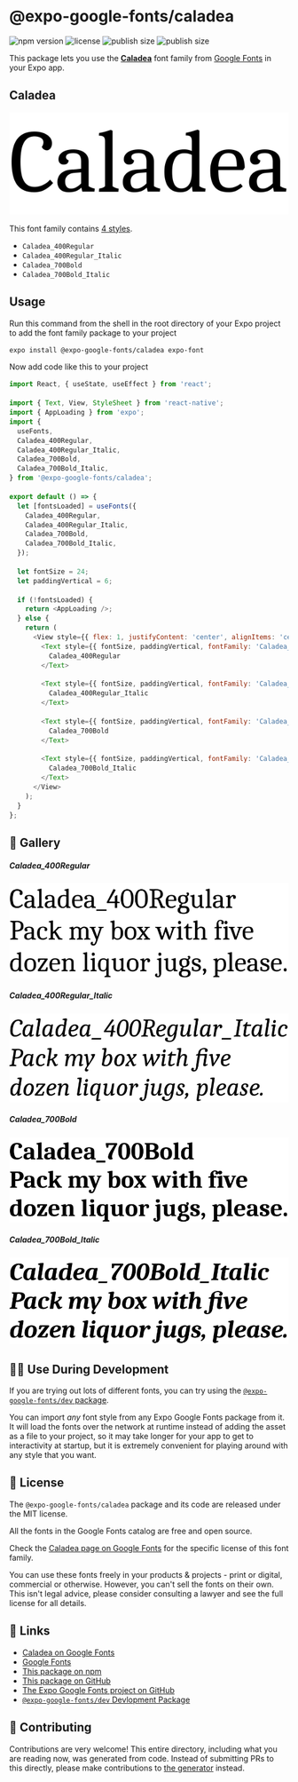 # @expo-google-fonts/caladea

![npm version](https://flat.badgen.net/npm/v/@expo-google-fonts/caladea)
![license](https://flat.badgen.net/github/license/expo/google-fonts)
![publish size](https://flat.badgen.net/packagephobia/install/@expo-google-fonts/caladea)
![publish size](https://flat.badgen.net/packagephobia/publish/@expo-google-fonts/caladea)

This package lets you use the [**Caladea**](https://fonts.google.com/specimen/Caladea) font family from [Google Fonts](https://fonts.google.com/) in your Expo app.

## Caladea

![Caladea](./font-family.png)

This font family contains [4 styles](#-gallery).

- `Caladea_400Regular`
- `Caladea_400Regular_Italic`
- `Caladea_700Bold`
- `Caladea_700Bold_Italic`

## Usage

Run this command from the shell in the root directory of your Expo project to add the font family package to your project
```sh
expo install @expo-google-fonts/caladea expo-font
```

Now add code like this to your project
```js
import React, { useState, useEffect } from 'react';

import { Text, View, StyleSheet } from 'react-native';
import { AppLoading } from 'expo';
import {
  useFonts,
  Caladea_400Regular,
  Caladea_400Regular_Italic,
  Caladea_700Bold,
  Caladea_700Bold_Italic,
} from '@expo-google-fonts/caladea';

export default () => {
  let [fontsLoaded] = useFonts({
    Caladea_400Regular,
    Caladea_400Regular_Italic,
    Caladea_700Bold,
    Caladea_700Bold_Italic,
  });

  let fontSize = 24;
  let paddingVertical = 6;

  if (!fontsLoaded) {
    return <AppLoading />;
  } else {
    return (
      <View style={{ flex: 1, justifyContent: 'center', alignItems: 'center' }}>
        <Text style={{ fontSize, paddingVertical, fontFamily: 'Caladea_400Regular' }}>
          Caladea_400Regular
        </Text>

        <Text style={{ fontSize, paddingVertical, fontFamily: 'Caladea_400Regular_Italic' }}>
          Caladea_400Regular_Italic
        </Text>

        <Text style={{ fontSize, paddingVertical, fontFamily: 'Caladea_700Bold' }}>
          Caladea_700Bold
        </Text>

        <Text style={{ fontSize, paddingVertical, fontFamily: 'Caladea_700Bold_Italic' }}>
          Caladea_700Bold_Italic
        </Text>
      </View>
    );
  }
};

```

## 🔡 Gallery

##### Caladea_400Regular
![Caladea_400Regular](./Caladea_400Regular.ttf.png)

##### Caladea_400Regular_Italic
![Caladea_400Regular_Italic](./Caladea_400Regular_Italic.ttf.png)

##### Caladea_700Bold
![Caladea_700Bold](./Caladea_700Bold.ttf.png)

##### Caladea_700Bold_Italic
![Caladea_700Bold_Italic](./Caladea_700Bold_Italic.ttf.png)


## 👩‍💻 Use During Development

If you are trying out lots of different fonts, you can try using the [`@expo-google-fonts/dev` package](https://github.com/expo/google-fonts/tree/master/font-packages/dev#readme).

You can import *any* font style from any Expo Google Fonts package from it. It will load the fonts
over the network at runtime instead of adding the asset as a file to your project, so it may take longer
for your app to get to interactivity at startup, but it is extremely convenient
for playing around with any style that you want.

## 📖 License

The `@expo-google-fonts/caladea` package and its code are released under the MIT license.

All the fonts in the Google Fonts catalog are free and open source.

Check the [Caladea page on Google Fonts](https://fonts.google.com/specimen/Caladea) for the specific license of this font family.

You can use these fonts freely in your products & projects - print or digital, commercial or otherwise. However, you can't sell the fonts on their own. This isn't legal advice, please consider consulting a lawyer and see the full license for all details.

## 🔗 Links

- [Caladea on Google Fonts](https://fonts.google.com/specimen/Caladea)
- [Google Fonts](https://fonts.google.com/)
- [This package on npm](https://www.npmjs.com/package/@expo-google-fonts/caladea)
- [This package on GitHub](https://github.com/expo/google-fonts/tree/master/font-packages/caladea)
- [The Expo Google Fonts project on GitHub](https://github.com/expo/google-fonts)
- [`@expo-google-fonts/dev` Devlopment Package](https://github.com/expo/google-fonts/tree/master/font-packages/dev)

## 🤝 Contributing

Contributions are very welcome! This entire directory, including what you are reading now, was generated from code. Instead of submitting PRs to this directly, please make contributions to [the generator](https://github.com/expo/google-fonts/tree/master/packages/generator) instead.
